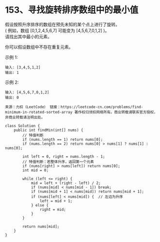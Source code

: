 153、寻找旋转排序数组中的最小值
===
假设按照升序排序的数组在预先未知的某个点上进行了旋转。<br>
( 例如，数组 [0,1,2,4,5,6,7] 可能变为 [4,5,6,7,0,1,2] )。<br>
请找出其中最小的元素。<br>

你可以假设数组中不存在重复元素。<br>

示例 1:<br>
```
输入: [3,4,5,1,2]
输出: 1
```
示例 2:<br>
```
输入: [4,5,6,7,0,1,2]
输出: 0
```
``
来源：力扣（LeetCode）
链接：https://leetcode-cn.com/problems/find-minimum-in-rotated-sorted-array
著作权归领扣网络所有。商业转载请联系官方授权，非商业转载请注明出处。
``

```
class Solution {
    public int findMin(int[] nums) {
        // 特值判断
        if (nums.length == 1) return nums[0]; 
        if (nums.length == 2) return nums[0] > nums[1] ? nums[1] : nums[0];

        int left = 0, right = nums.length - 1;
        // 特值判断：若整体升序，返回第一个元素
        if (nums[right] > nums[left]) return nums[0];
        int mid = 0;
        
        while (left <= right) {
            mid = left + (right - left) / 2;
            if (nums[mid] < nums[mid - 1]) break;
            if (nums[mid + 1] < nums[mid]) return nums[mid + 1];
            if (nums[left] < nums[mid]) {  // 左边为升序
                left = mid + 1;
            } else {
                right = mid;
            }
        }

        return nums[mid];
    }
}
```
